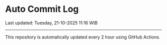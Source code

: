 # Auto Commit Log

Last updated: Tuesday, 21-10-2025 11:16 WIB

---

This repository is automatically updated every 2 hour using GitHub Actions.

